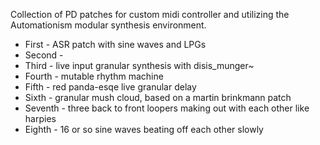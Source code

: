 Collection of PD patches for custom midi controller and utilizing the Automationism modular synthesis environment.
* First - ASR patch with sine waves and LPGs
* Second -  
* Third - live input granular synthesis with disis_munger~
* Fourth - mutable rhythm machine
* Fifth - red panda-esqe live granular delay     
* Sixth - granular mush cloud, based on a martin brinkmann patch
* Seventh - three back to front loopers making out with each other like harpies
* Eighth - 16 or so sine waves beating off each other slowly